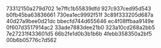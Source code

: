 73312150a279d702
1e7ffc1b55839dfd
927c937ced95d543
b0fb45ba63836661
730ea1ec9992f51f
3c89f333205d687a
40d27a9bee0d21dc
bbecfd744d655646
ec4f08ffbaa9149e
0f607d3517914ac2
33ade7883dee21b0
323a10cd268a2bb5
7e27231f433601d5
66b2fe1d0b3b1b6b
4febb358350a2bf5
00b6b05776c7d562
